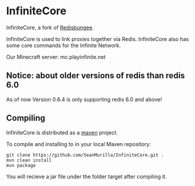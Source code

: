 # InfiniteCore

InfiniteCore, a fork of [Redisbungee](https://github.com/ProxioDev/RedisBungee).  

InfiniteCore is used to link proxies together via Redis. InfiniteCore also has some core commands for the Infinite Network.

Our Minecraft server: mc.playinfinite.net

## Notice: about older versions of redis than redis 6.0

As of now Version 0.6.4 is only supporting redis 6.0 and above!

## Compiling

InfiniteCore is distributed as a [maven](https://maven.apache.org) project. 

To compile and installing to in your local Maven repository:

    git clone https://github.com/SeanMurillo/InfiniteCore.git .
    mvn clean install
    mvn package

You will recieve a jar file under the folder target after compiling it.
